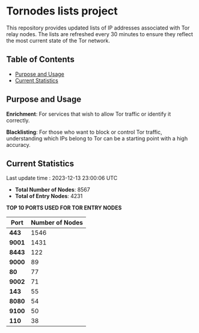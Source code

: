 # Tornodes lists project

This repository provides updated lists of IP addresses associated with Tor relay nodes. The lists are refreshed every 30 minutes to ensure they reflect the most current state of the Tor network.

## Table of Contents

- [Purpose and Usage](#purpose-and-usage)
- [Current Statistics](#current-statistics)


## Purpose and Usage

**Enrichment**: For services that wish to allow Tor traffic or identify it correctly.

**Blacklisting**: For those who want to block or control Tor traffic, understanding which IPs belong to Tor can be a starting point with a high accuracy.

## Current Statistics

Last update time : 2023-12-13 23:00:06 UTC

- **Total Number of Nodes**: 8567
- **Total of Entry Nodes**: 4231

**TOP 10 PORTS USED FOR TOR ENTRY NODES**

| **Port** | **Number of Nodes** |
|------|-----------------|
| **443**   | 1546  |
| **9001**   | 1431  |
| **8443**   | 122  |
| **9000**   | 89  |
| **80**   | 77  |
| **9002**   | 71  |
| **143**   | 55  |
| **8080**   | 54  |
| **9100**   | 50  |
| **110**   | 38  |

